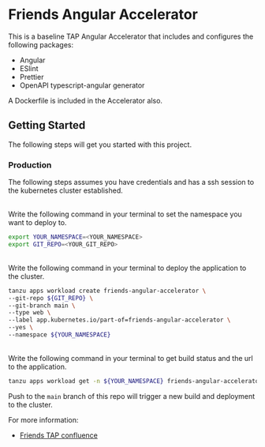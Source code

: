 # Friends Angular Accelerator

This is a baseline  TAP Angular Accelerator that includes and configures the following packages:

* Angular
* ESlint
* Prettier
* OpenAPI typescript-angular generator

A Dockerfile is included in the Accelerator also.

## Getting Started

The following steps will get you started with this project.


### Production

The following steps assumes you have credentials and has a ssh session to the kubernetes cluster established.

<br>
 Write the following command in your terminal to set the namespace you want to deploy to.

```bash
export YOUR_NAMESPACE=<YOUR_NAMESPACE>
export GIT_REPO=<YOUR_GIT_REPO>
```

<br>
Write the following command in your terminal to deploy the application to the cluster.

```bash
tanzu apps workload create friends-angular-accelerator \
--git-repo ${GIT_REPO} \
--git-branch main \
--type web \
--label app.kubernetes.io/part-of=friends-angular-accelerator \
--yes \
--namespace ${YOUR_NAMESPACE}
```

<br>
Write the following command in your terminal to get build status and the url to the application.

```bash
tanzu apps workload get -n ${YOUR_NAMESPACE} friends-angular-accelerator
```

Push to the ```main``` branch of this repo will trigger a new build and deployment to the cluster.
<br>

For more information:

- [Friends TAP confluence](https://confluence.shared.int.tds.tieto.com/x/PKC2EQ)

